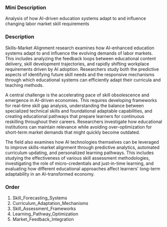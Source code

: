 ### Mini Description

Analysis of how AI-driven education systems adapt to and influence changing labor market skill requirements

### Description

Skills-Market Alignment research examines how AI-enhanced education systems adapt to and influence the evolving demands of labor markets. This includes analyzing the feedback loops between educational content delivery, skill development trajectories, and rapidly shifting workplace requirements driven by AI adoption. Researchers study both the predictive aspects of identifying future skill needs and the responsive mechanisms through which educational systems can efficiently adapt their curricula and teaching methods.

A central challenge is the accelerating pace of skill obsolescence and emergence in AI-driven economies. This requires developing frameworks for real-time skill gap analysis, understanding the balance between specialized technical skills and foundational adaptable capabilities, and creating educational pathways that prepare learners for continuous reskilling throughout their careers. Researchers investigate how educational institutions can maintain relevance while avoiding over-optimization for short-term market demands that might quickly become outdated.

The field also examines how AI technologies themselves can be leveraged to improve skills-market alignment through predictive analytics, automated curriculum updating, and personalized learning pathways. This includes studying the effectiveness of various skill assessment methodologies, investigating the role of micro-credentials and just-in-time learning, and evaluating how different educational approaches affect learners' long-term adaptability in an AI-transformed economy.

### Order

1. Skill_Forecasting_Systems
2. Curriculum_Adaptation_Mechanisms
3. Skill_Assessment_Frameworks
4. Learning_Pathway_Optimization
5. Market_Feedback_Integration

